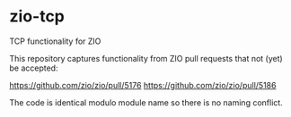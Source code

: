 # zio-tcp
TCP functionality for ZIO

This repository captures functionality from ZIO pull requests that not (yet) be accepted:

https://github.com/zio/zio/pull/5176
https://github.com/zio/zio/pull/5186

The code is identical modulo module name so there is no naming conflict.


